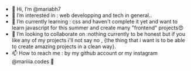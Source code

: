 - 👋 Hi, I’m @mariabh7
- 👀 I’m interested in : web developping and tech in general..
- 🌱 I’m currently learning : css and haven't complete it yet  and want to learn javascript for this summer and create many "frontend" projects😍
- 💞️ I’m looking to collaborate on :nothing currently to be honest but if you like any of my projects i'll not say no , {the thing that i want is to be able to create amazing projects in a clean way}.
- 📫 How to reach me : by my github account or my instagram @mariiia.codes 🥳 
